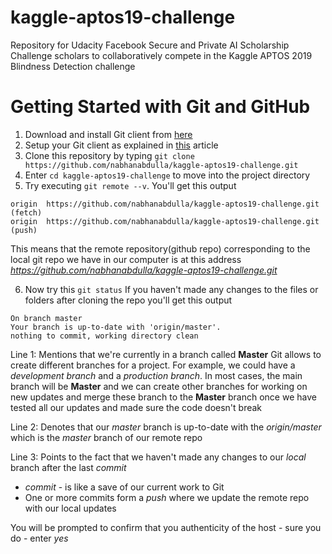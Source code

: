 # kaggle-aptos19-challenge
Repository for Udacity Facebook Secure and Private AI Scholarship Challenge scholars to collaboratively compete in the Kaggle APTOS 2019 Blindness Detection challenge 

# Getting Started with Git and GitHub
1. Download and install Git client from [here](https://git-scm.com/downloads)
2. Setup your Git client as explained in [this](https://git-scm.com/book/en/v2/Getting-Started-First-Time-Git-Setup) article
3. Clone this repository by typing `git clone https://github.com/nabhanabdulla/kaggle-aptos19-challenge.git`
4. Enter `cd kaggle-aptos19-challenge` to move into the project directory
5. Try executing `git remote --v`. You'll get this output
```
origin  https://github.com/nabhanabdulla/kaggle-aptos19-challenge.git (fetch)
origin  https://github.com/nabhanabdulla/kaggle-aptos19-challenge.git (push)
```
This means that the remote repository(github repo) corresponding to the local git repo we have in our computer is at this address *https://github.com/nabhanabdulla/kaggle-aptos19-challenge.git*

6. Now try this `git status`
If you haven't made any changes to the files or folders after cloning the repo you'll get this output
```
On branch master
Your branch is up-to-date with 'origin/master'.
nothing to commit, working directory clean
```
Line 1: Mentions that we're currently in a branch called **Master** Git allows to create different branches for a project. For example, we could have a *development branch* and a *production branch*. In most cases, the main branch will be **Master** and we can create other branches for working on new updates and merge these branch to the **Master** branch once we have tested all our updates and made sure the code doesn't break

Line 2: Denotes that our *master* branch is up-to-date with the *origin/master* which is the *master* branch of our remote repo

Line 3: Points to the fact that we haven't made any changes to our *local* branch after the last *commit*

* *commit* - is like a save of our current work to Git
* One or more commits form a *push* where we update the remote repo with our local updates



You will be prompted to confirm that you authenticity of the host - sure you do - enter *yes* 
